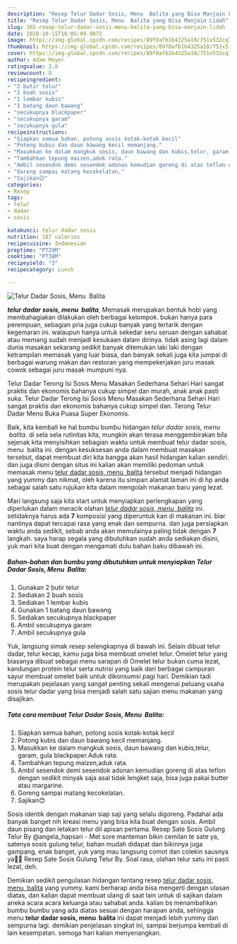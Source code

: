 ```yaml
---
description: "Resep Telur Dadar Sosis, Menu  Balita yang Bisa Manjain Lidah"
title: "Resep Telur Dadar Sosis, Menu  Balita yang Bisa Manjain Lidah"
slug: 365-resep-telur-dadar-sosis-menu-balita-yang-bisa-manjain-lidah
date: 2020-10-15T16:05:09.987Z
image: https://img-global.cpcdn.com/recipes/89f8afb1b4325a10/751x532cq70/telur-dadar-sosis-menu-balita-foto-resep-utama.jpg
thumbnail: https://img-global.cpcdn.com/recipes/89f8afb1b4325a10/751x532cq70/telur-dadar-sosis-menu-balita-foto-resep-utama.jpg
cover: https://img-global.cpcdn.com/recipes/89f8afb1b4325a10/751x532cq70/telur-dadar-sosis-menu-balita-foto-resep-utama.jpg
author: Adam Meyer
ratingvalue: 3.8
reviewcount: 8
recipeingredient:
- "2 butir telur"
- "2 buah sosis"
- "1 lembar kubis"
- "1 batang daun bawang"
- "secukupnya blackpaper"
- "secukupnya garam"
- "secukupnya gula"
recipeinstructions:
- "Siapkan semua bahan, potong sosis kotak-kotak kecil"
- "Potong kubis dan daun bawang kecil memanjang."
- "Masukkan ke dalam mangkuk sosis, daun bawang dan kubis,telur, garam, gula blackpaper.Aduk rata."
- "Tambahkan tepung maizen,aduk rata."
- "Ambil sesendok demi sesendok adonan kemudian goreng di atas teflon dengan sedikit minyak saja asal tidak lengket saja, bisa juga pakai butter atau margarine."
- "Goreng sampai matang kecokelatan."
- "Sajikan😊"
categories:
- Resep
tags:
- telur
- dadar
- sosis

katakunci: telur dadar sosis 
nutrition: 187 calories
recipecuisine: Indonesian
preptime: "PT29M"
cooktime: "PT38M"
recipeyield: "3"
recipecategory: Lunch

---
```



![Telur Dadar Sosis, Menu  Balita](https://img-global.cpcdn.com/recipes/89f8afb1b4325a10/751x532cq70/telur-dadar-sosis-menu-balita-foto-resep-utama.jpg)

<b><i>telur dadar sosis, menu  balita</i></b>, Memasak merupakan bentuk hobi yang membahagiakan dilakukan oleh berbagai kelompok. bukan hanya para perempuan, sebagian pria juga cukup banyak yang tertarik dengan kegemaran ini. walaupun hanya untuk sekedar seru seruan dengan sahabat atau memang sudah menjadi kesukaan dalam dirinya. tidak asing lagi dalam dunia masakan sekarang sedikit banyak ditemukan laki laki dengan ketrampilan memasak yang luar biasa, dan banyak sekali juga kita jumpai di berbagai warung makan dan restoran yang mempekerjakan juru masak cowok sebagai juru masak mumpuni nya.

Telur Dadar Terong Isi Sosis Menu Masakan Sederhana Sehari Hari sangat praktis dan ekonomis bahanya cukup simpel dan murah, anak anak pasti suka. Telur Dadar Terong Isi Sosis Menu Masakan Sederhana Sehari Hari sangat praktis dan ekonomis bahanya cukup simpel dan. Terong Telur Dadar Menu Buka Puasa Super Ekonomis.

Baik, kita kembali ke hal bumbu bumbu hidangan <i>telur dadar sosis, menu  balita</i>. di sela sela rutinitas kita, mungkin akan terasa menggembirakan bila sejenak kita menyisihkan sebagian waktu untuk membuat telur dadar sosis, menu  balita ini. dengan kesuksesan anda dalam membuat masakan tersebut, dapat membuat diri kita bangga akan hasil hidangan kalian sendiri. dan juga disini dengan situs ini kalian akan memiliki pedoman untuk memasak menu <u>telur dadar sosis, menu  balita</u> tersebut menjadi hidangan yang yummy dan nikmat, oleh karena itu simpan alamat laman ini di hp anda sebagai salah satu rujukan kita dalam mengolah makanan baru yang lezat.


Mari langsung saja kita start untuk menyiapkan perlengkapan yang diperlukan dalam meracik olahan <u><i>telur dadar sosis, menu  balita</i></u> ini. setidaknya harus ada <b>7</b> komposisi yang diperuntuk kan di makanan ini. biar nantinya dapat tercapai rasa yang enak dan sempurna. dan juga persiapkan waktu anda sedikit, sebab anda akan memulainya paling tidak dengan <b>7</b> langkah. saya harap segala yang dibutuhkan sudah anda sediakan disini, yuk mari kita buat dengan mengamati dulu bahan baku dibawah ini.

<!--inarticleads1-->

##### Bahan-bahan dan bumbu yang dibutuhkan untuk menyiapkan Telur Dadar Sosis, Menu  Balita:

1. Gunakan 2 butir telur
1. Sediakan 2 buah sosis
1. Sediakan 1 lembar kubis
1. Gunakan 1 batang daun bawang
1. Sediakan secukupnya blackpaper
1. Ambil secukupnya garam
1. Ambil secukupnya gula


Yuk, langsung simak resep selengkapnya di bawah ini. Selain dibuat telur dadar, telur kecap, kamu juga bisa membuat omelet telur. Omelet telur yang biasanya dibuat sebagai menu sarapan di Omelet telur bukan cuma lezat, kandungan protein telur serta nutrisi yang baik dari berbagai campuran sayur membuat omelet baik untuk dikonsumsi pagi hari. Demikian tadi merupakan pejelasan yang sangat penting sekali mengenai peluang usaha sosis telur dadar yang bisa menjadi salah satu sajian menu makanan yang disajikan. 

<!--inarticleads2-->

##### Tata cara membuat Telur Dadar Sosis, Menu  Balita:

1. Siapkan semua bahan, potong sosis kotak-kotak kecil
1. Potong kubis dan daun bawang kecil memanjang.
1. Masukkan ke dalam mangkuk sosis, daun bawang dan kubis,telur, garam, gula blackpaper.Aduk rata.
1. Tambahkan tepung maizen,aduk rata.
1. Ambil sesendok demi sesendok adonan kemudian goreng di atas teflon dengan sedikit minyak saja asal tidak lengket saja, bisa juga pakai butter atau margarine.
1. Goreng sampai matang kecokelatan.
1. Sajikan😊


Sosis identik dengan makanan siap saji yang selalu digoreng. Padahal ada banyak banget nih kreasi menu yang bisa kita buat dengan sosis. Ambil daun pisang dan letakan telur dil apisan pertama. Resep Sate Sosis Gulung Telur By @angela_hapsari - Met sore manteman bikin cemilan te sate ya, satenya sosis gulung telur, bahan mudah didapat dan bikinnya juga gampang, enak banget, yuk yang mau langsung comot dan colekin sausnya ya🤗😘 Resep Sate Sosis Gulung Telur By. Soal rasa, olahan telur satu ini pasti lezat, deh. 

Demikian sedikit pengulasan hidangan tentang resep <u>telur dadar sosis, menu  balita</u> yang yummy. kami berharap anda bisa mengerti dengan ulasan diatas, dan kalian dapat membuat ulang di saat lain untuk di sajikan dalam aneka acara acara keluarga atau sahabat anda. kalian bs menambahkan bumbu bumbu yang ada diatas sesuai dengan harapan anda, sehingga menu <b>telur dadar sosis, menu  balita</b> ini dapat menjadi lebih yummy dan sempurna lagi. demikian penjelasan singkat ini, sampai berjumpa kembali di lain kesempatan. semoga hari kalian menyenangkan.
